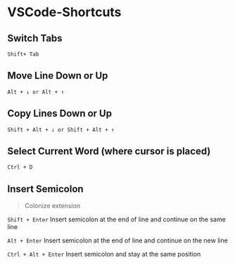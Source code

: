 # VSCode-Shortcuts

## Switch Tabs

```
Shift+ Tab
```

## Move Line Down or Up

```
Alt + ↓ or Alt + ↑
```

## Copy Lines Down or Up

```
Shift + Alt + ↓ or Shift + Alt + ↑
```

## Select Current Word (where cursor is placed)

```
Ctrl + D
```

## Insert Semicolon 

 >  Colonize extension

`Shift + Enter` Insert semicolon at the end of line and continue on the same line

`Alt + Enter` Insert semicolon at the end of line and continue on the new line

`Ctrl + Alt + Enter` Insert semicolon and stay at the same position
